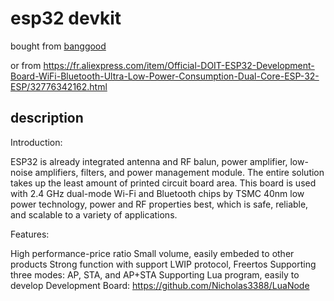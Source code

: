# esp32 devkit


bought from [banggood](https://www.banggood.com/ESP32-Development-Board-WiFiBluetooth-Ultra-Low-Power-Consumption-Dual-Cores-ESP-32-ESP-32S-Board-p-1109512.html)

or from 
https://fr.aliexpress.com/item/Official-DOIT-ESP32-Development-Board-WiFi-Bluetooth-Ultra-Low-Power-Consumption-Dual-Core-ESP-32-ESP/32776342162.html


## description 

Introduction:
 
ESP32 is already integrated antenna and RF balun, power amplifier, low-noise amplifiers, filters, 
and power management module. The entire solution takes up the least amount of printed circuit board area.
This board is used with 2.4 GHz dual-mode Wi-Fi and Bluetooth chips by TSMC 40nm low power technology,
power and RF properties best, which is safe, reliable, and scalable to a variety of applications.
 
Features:
 
High performance-price ratio
Small volume, easily embeded to other products
Strong function with support LWIP protocol, Freertos
Supporting three modes: AP, STA, and AP+STA
Supporting Lua program, easily to develop
Development Board: https://github.com/Nicholas3388/LuaNode 

 

